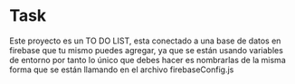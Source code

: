 # Task

Este proyecto es un TO DO LIST, esta conectado a una base de datos en firebase que tu mismo puedes agregar, ya que se están usando variables de entorno por tanto lo único que debes hacer es nombrarlas de la misma forma que se están llamando en el archivo firebaseConfig.js